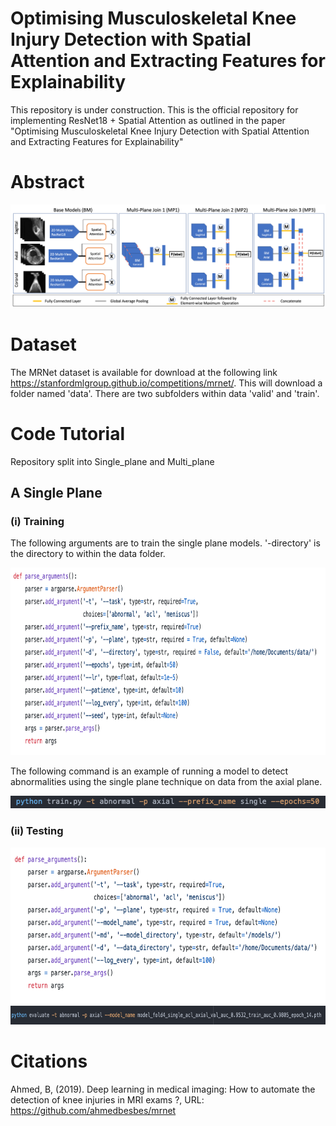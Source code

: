 # Optimising Musculoskeletal Knee Injury Detection with Spatial Attention and Extracting Features for Explainability

This repository is under construction.
This is the official repository for implementing ResNet18 + Spatial Attention as outlined in the paper "Optimising Musculoskeletal Knee Injury Detection with Spatial Attention and Extracting Features for Explainability"



# Abstract


![GitHub Logo](/images/arc5.png)

# Dataset 
The MRNet dataset is available for download at the following link https://stanfordmlgroup.github.io/competitions/mrnet/.
This will download a folder named 'data'. There are two subfolders within data 'valid' and 'train'.

# Code Tutorial
Repository split into Single_plane and Multi_plane

## A Single Plane

### (i) Training 
The following arguments are to train the single plane models.
'-directory' is the directory to within the data folder. 

<img src="/images/train_arguments.png" width="800" height="300"/>


The following command is an example of running a model to detect abnormalities using the single plane technique on data from the axial plane.

<img src="/images/train_single_plane_command.png" width="550" height="20"/>

### (ii) Testing 

<img src="/images/test_single_plane_arguments.png" width="650" height="250"/>

<img src="/images/test_single_plane_command_.png" width="900" height="30"/>


# Citations
Ahmed, B, (2019). Deep learning in medical imaging: How to automate the detection of knee injuries in MRI exams ?, URL: https://github.com/ahmedbesbes/mrnet


